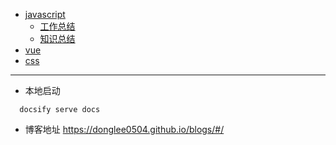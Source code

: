 
* [javascript](./javascript/工作总结.md)
  * [工作总结](./javascript/工作总结.md)
  * [知识总结](./javascript/知识总结.md)
* [vue](./vue/vue.md)
* [css](./样式/flex.md)
---
* 本地启动
```
  docsify serve docs
```
* 博客地址
<https://donglee0504.github.io/blogs/#/>